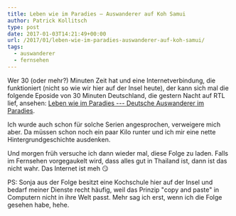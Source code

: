 ```yaml
---
title: Leben wie im Paradies – Auswanderer auf Koh Samui
author: Patrick Kollitsch
type: post
date: 2017-01-03T14:21:49+00:00
url: /2017/01/leben-wie-im-paradies-auswanderer-auf-koh-samui/
tags:
  - auswanderer
  - fernsehen
---
```


Wer 30 (oder mehr?) Minuten Zeit hat und eine Internetverbindung, die funktioniert (nicht so wie wir hier auf der Insel heute), der kann sich mal die folgende Eposide von 30 Minuten Deutschland, die gestern Nacht auf RTL lief, ansehen: [Leben wie im Paradies --- Deutsche Auswanderer im Paradies][1].

Ich wurde auch schon für solche Serien angesprochen, verweigere mich aber. Da müssen schon noch ein paar Kilo runter und ich mir eine nette Hintergrundgeschichte ausdenken.

Und morgen früh versuche ich dann wieder mal, diese Folge zu laden. Falls im Fernsehen vorgegaukelt wird, dass alles gut in Thailand ist, dann ist das nicht wahr. Das Internet ist meh :smirk:

PS: Sonja aus der Folge besitzt eine Kochschule hier auf der Insel und bedarf meiner Dienste recht häufig, weil das Prinzip "copy and paste" in Computern nicht in ihre Welt passt. Mehr sag ich erst, wenn ich die Folge gesehen habe, hehe.

[1]: http://www.tvnow.de/rtl/30-minuten-deutschland/leben-wie-im-paradies-deutsche-auswanderer-in-thailand/player
